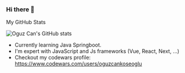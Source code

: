 ### Hi there 👋

My GitHub Stats

![Oguz Can's GitHub stats](https://github-readme-stats.vercel.app/api?username=oguzcankoseoglu&show_icons=true&show=reviews,discussions_started,discussions_answered,prs_merged,prs_merged_percentage)


- Currently learning Java Springboot.
- I'm expert with JavaScript and Js frameworks (Vue, React, Next, ...)
- Checkout my codewars profile: https://www.codewars.com/users/oguzcankoseoglu
